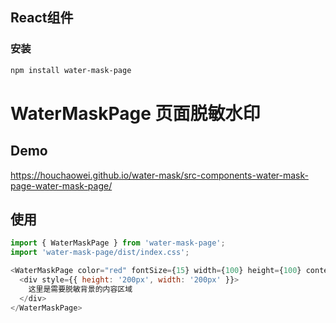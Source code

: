 
## React组件

### 安装
```bash
npm install water-mask-page
```

# WaterMaskPage 页面脱敏水印

## Demo
https://houchaowei.github.io/water-mask/src-components-water-mask-page-water-mask-page/
## 使用
```js
import { WaterMaskPage } from 'water-mask-page';
import 'water-mask-page/dist/index.css';

<WaterMaskPage color="red" fontSize={15} width={100} height={100} content={`脱敏内容`}>
  <div style={{ height: '200px', width: '200px' }}>
    这里是需要脱敏背景的内容区域
  </div>
</WaterMaskPage>
```

